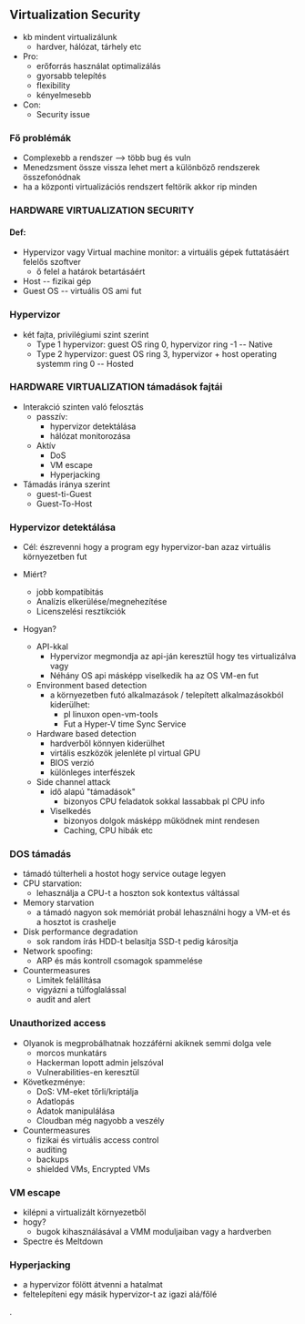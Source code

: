 ## Virtualization Security


+ kb mindent virtualizálunk
  + hardver, hálózat, tárhely etc
+ Pro:
  + erőforrás használat optimalizálás
  + gyorsabb telepítés
  + flexibility
  + kényelmesebb
+ Con:
  + Security issue

### Fő problémák
+ Complexebb a rendszer --> több bug és vuln
+ Menedzsment össze vissza lehet mert a különböző rendszerek összefonódnak
+ ha a központi virtualizációs rendszert feltörik akkor rip minden


### HARDWARE VIRTUALIZATION SECURITY

#### Def:
+ Hypervizor vagy Virtual machine monitor: a virtuális gépek futtatásáért felelős szoftver  
  + ő felel a határok betartásáért
+ Host -- fizikai gép  
+ Guest OS -- virtuális OS ami fut


### Hypervizor
+ két fajta, privilégiumi szint szerint
  + Type 1 hypervizor: guest OS ring 0, hypervizor ring -1 -- Native
  + Type 2 hypervizor: guest OS ring 3, hypervizor + host operating systemm ring 0 -- Hosted


### HARDWARE VIRTUALIZATION támadások fajtái
+ Interakció szinten való felosztás
  + passzív:
    + hypervizor detektálása
    + hálózat monitorozása
  + Aktív
    + DoS
    + VM escape
    + Hyperjacking
+ Támadás iránya szerint
  + guest-ti-Guest
  + Guest-To-Host

### Hypervizor detektálása
+ Cél: észrevenni hogy a program egy hypervizor-ban azaz virtuális környezetben fut
+ Miért?
  + jobb kompatibitás
  + Analízis elkerülése/megnehezítése
  + Licenszelési resztikciók

+ Hogyan?
  + API-kkal
    + Hypervizor megmondja az api-ján keresztül hogy tes virtualizálva vagy
    + Néhány OS api másképp viselkedik ha az OS VM-en fut
  + Environment based detection
    + a környezetben futó alkalmazások / telepített alkalmazásokból kiderülhet:
      + pl linuxon open-vm-tools
      + Fut a Hyper-V time Sync Service
  + Hardware based detection
    + hardverből könnyen kiderülhet
    + virtális eszközök jelenléte pl virtual GPU
    + BIOS verzió
    + különleges interfészek
  + Side channel attack
    + idő alapú "támadások"     
      + bizonyos CPU feladatok sokkal lassabbak pl CPU info
    + Viselkedés
      + bizonyos dolgok másképp működnek mint rendesen
      + Caching, CPU hibák etc

### DOS támadás
+ támadó túlterheli a hostot hogy service outage legyen
+ CPU starvation:
  + lehasználja a CPU-t a hoszton sok kontextus váltással
+ Memory starvation
  + a támadó nagyon sok memóriát probál lehasználni hogy a VM-et és a hosztot is crashelje
+ Disk performance degradation
  + sok random írás HDD-t belasítja SSD-t pedig károsítja
+ Network spoofing:
  + ARP és más kontroll csomagok spammelése
+ Countermeasures
  + Limitek felállítása
  + vigyázni a túlfoglalással
  + audit and alert

### Unauthorized access
+ Olyanok is megprobálhatnak hozzáférni akiknek semmi dolga vele
  + morcos munkatárs
  + Hackerman lopott admin jelszóval
  + Vulnerabilities-en keresztül
+ Következménye:
  + DoS: VM-eket tőrli/kriptálja
  + Adatlopás
  + Adatok manipulálása
  + Cloudban még nagyobb a veszély
+ Countermeasures
  + fizikai és virtuális access control
  + auditing
  + backups
  + shielded VMs, Encrypted VMs

### VM escape
+ kilépni a virtualizált környezetből
+ hogy?
  + bugok kihasználásával a VMM moduljaiban vagy a hardverben
+ Spectre és Meltdown

### Hyperjacking
+ a hypervizor fölött átvenni a hatalmat
+ feltelepíteni egy másik hypervizor-t az igazi alá/főlé
 






















.
